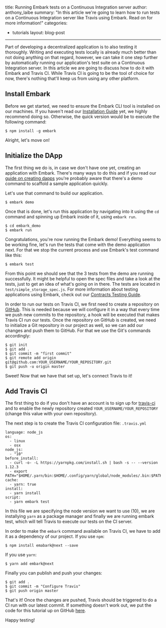 title: Running Embark tests on a Continuous Integration server
author: anthony_laibe
summary: "In this article we're going to learn how to run tests on a Continuous Integration server like Travis using Embark. Read on for more information!"
categories:
  - tutorials
layout: blog-post
---

Part of developing a decentralized application is to also testing it thoroughly. Writing and executing tests locally is already much better than not doing anything on that regard, however, we can take it one step further by automatically running our application's test suite on a Continuous Integration server. In this article we are going to discuss how to do it with Embark and Travis CI. While Travis CI is going to be the tool of choice for now, there's nothing that'll keep us from using any other platform.

## Install Embark

Before we get started, we need to ensure the Embark CLI tool is installed on our machines. If you haven't read our [Installation Guide](/docs/installation.html) yet, we highly recommend doing so. Otherwise, the quick version would be to execute the following command:

```
$ npm install -g embark
```

Alright, let's move on!

## Initialize the DApp

The first thing we do is, in case we don't have one yet, creating an application with Embark. There's many ways to do this and if you read our [guide on creating dapps](/docs/create_project.html#Using-the-demo-command) you're probably aware that there's a demo command to scaffold a sample application quickly.

Let's use that command to build our application.

```
$ embark demo
```

Once that is done, let's run this application by navigating into it using the `cd` command and spinning up Embark inside of it, using `embark run`.

```
$ cd embark_demo
$ embark run
```

Congratulations, you're now running the Embark demo! Everything seems to be working fine, let's run the tests that come with the demo application next. For that we stop the current process and use Embark's test command like this:

```
$ embark test
```

From this point we should see that the 3 tests from the demo are running successfully. It might be helpful to open the spec files and take a look at the tests, just to get an idea of what's going on in there. The tests are located in `test/simple_storage_spec.js`. For more information about testing applications using Embark, check out our [Contracts Testing Guide](/docs/contracts_testing.html).

In order to run our tests on Travis CI, we first need to create a repository on [GitHub](https://github.com/). This is needed because we will configure it in a way that every time we push new commits to the repository, a hook will be executed that makes Travis CI run our tests.
Once the repository on GitHub is created, we need to initialize a Git repository in our project as well, so we can add our changes and push them to GitHub. For that we use the Git's commands accordingly:

```
$ git init
$ git add .
$ git commit -m "first commit"
$ git remote add origin git@github.com:YOUR_USERNAME/YOUR_REPOSITORY.git
$ git push -u origin master
```

Sweet! Now that we have that set up, let's connect Travis to it!

## Add Travis CI

The first thing to do if you don't have an account is to sign up for [travis-ci](https://travis-ci.org) and to enable the newly repository created
`YOUR_USERNAME/YOUR_REPOSITORY` (change this value with your own repository).

The next step is to create the Travis CI configuration file: `.travis.yml`

```
language: node_js
os:
  - linux
  - osx
node_js:
  - "10"
before_install:
  - curl -o- -L https://yarnpkg.com/install.sh | bash -s -- --version 1.12.3
  - export PATH="$HOME/.yarn/bin:$HOME/.config/yarn/global/node_modules/.bin:$PATH"
cache:
  - yarn: true
install:
  - yarn install
script:
  - yarn embark test
```

In this file we are specifying the node version we want to use (10), we are installying `yarn` as a package manager and finally we are running embark test, which will tell Travis to execute our tests on the CI server.

In order to make the `embark` command available on Travis CI, we have to add it as a dependency of our project.
If you use `npm`:

```
$ npm install emabark@next --save
```

If you use `yarn`:

```
$ yarn add embark@next
```

Finally you can publish and push your changes:

```
$ git add .
$ git commit -m "Configure Travis"
$ git push origin master
```


That's it! Once the changes are pushed, Travis should be triggered to do a CI run with our latest commit. If something doesn't work out, we put the code for this tutorial up on GitHub [here](https://github.com/alaibe/embark-demo-travis).

Happy testing!
